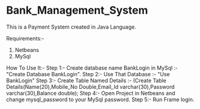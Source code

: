 # Bank_Management_System
This is a Payment System created in Java Language.

Requirements:- 
1. Netbeans
2. MySql

How To Use It:- 
Step 1:- Create database name BankLogin in MySql :- "Create Database BankLogin".
Step 2:- Use That Database :- "Use BankLogin"
Step 3:- Create Table Named Details :- (Create Table Details(Name(20),Mobile_No Double,Email_Id varchar(30),Password varchar(30),Balance double);
Step 4:- Open Project in Netbeans and change mysql_password to your MySql password.
Step 5:- Run Frame login.
